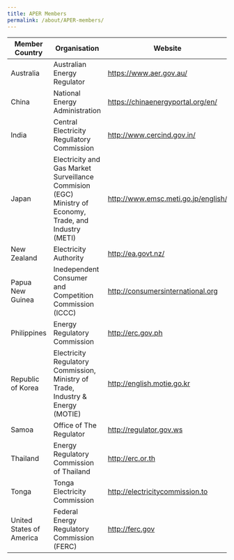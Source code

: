 ```yaml
---
title: APER Members
permalink: /about/APER-members/
---
```

<style>
  table th:first-of-type {width: 30%}
  table th:nth-of-type(2) {width: 70%}
</style>

|Member Country|Organisation|Website|
|-|-|-|
|Australia|Australian Energy Regulator|https://www.aer.gov.au/|
|China|National Energy Administration|https://chinaenergyportal.org/en/|
|India|Central Electricity Regullatory Commission|http://www.cercind.gov.in/|
|Japan|Electricity and Gas Market Surveillance Commision (EGC) Ministry of Economy, Trade, and Industry (METI)|http://www.emsc.meti.go.jp/english/|
|New Zealand|Electricity Authority|http://ea.govt.nz/|
|Papua New Guinea|Inedependent Consumer and Competition Commission (ICCC)|http://consumersinternational.org|
|Philippines|Energy Regulatory Commission|http://erc.gov.ph|
|Republic of Korea|Electricity Regulatory Commission, Ministry of Trade, Industry & Energy (MOTIE)|http://english.motie.go.kr|
|Samoa|Office of The Regulator|http://regulator.gov.ws|
|Thailand|Energy Regulatory Commission of Thailand|http://erc.or.th|
|Tonga|Tonga Electricity Commission|http://electricitycommission.to|
|United States of America|Federal Energy Regulatory Commission (FERC)|http://ferc.gov|
